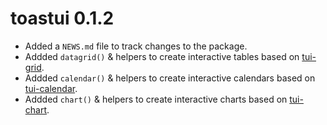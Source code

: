 # toastui 0.1.2

* Added a `NEWS.md` file to track changes to the package.
* Addded `datagrid()` & helpers to create interactive tables based on [tui-grid](https://ui.toast.com/tui-grid).
* Addded `calendar()` & helpers to create interactive calendars based on [tui-calendar](https://ui.toast.com/tui-calendar).
* Addded `chart()` & helpers to create interactive charts based on [tui-chart](https://ui.toast.com/tui-chart).
